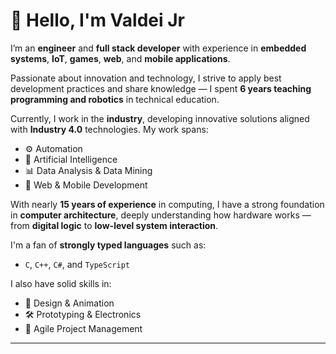 # 👋 Hello, I'm Valdei Jr

I’m an **engineer** and **full stack developer** with experience in **embedded systems**, **IoT**, **games**, **web**, and **mobile applications**.

Passionate about innovation and technology, I strive to apply best development practices and share knowledge — I spent **6 years teaching programming and robotics** in technical education.

Currently, I work in the **industry**, developing innovative solutions aligned with **Industry 4.0** technologies. My work spans:

- ⚙️ Automation  
- 🤖 Artificial Intelligence  
- 📊 Data Analysis & Data Mining
- 📱 Web & Mobile Development

With nearly **15 years of experience** in computing, I have a strong foundation in **computer architecture**, deeply understanding how hardware works — from **digital logic** to **low-level system interaction**.

I'm a fan of **strongly typed languages** such as:

- `C`, `C++`, `C#`, and `TypeScript`

I also have solid skills in:

- 🎨 Design & Animation  
- 🛠️ Prototyping & Electronics  
- 🚀 Agile Project Management

---

<!-- ![Top Langs](https://github-readme-stats.vercel.app/api/top-langs/?username=Valdeijr&layout=compact) -->

<!--
## 👋 Olá, meu nome é Valdei Junior.

Sou engenheiro e desenvolvedor full stack com experiência em sistemas embarcados, IoT, games, aplicações web e mobile. Apaixonado por inovação e tecnologia, procuro sempre aplicar boas práticas de desenvolvimento e compartilhar conhecimento — atuei por 6 anos como professor de programação e robótica no ensino técnico.

Atualmente, trabalho na indústria, desenvolvendo soluções com foco em inovação e alinhadas às tecnologias da Indústria 4.0. Minha atuação abrange áreas como automação, inteligência artificial, análise de dados, além do desenvolvimento de aplicações web e mobile.

Com quase 15 anos de trajetória na computação, tenho uma base sólida em arquitetura computacional, compreendendo profundamente o funcionamento do hardware, desde a lógica digital até a interação com sistemas operacionais. Sou entusiasta de linguagens fortemente tipadas como C, C++, C# e TypeScript, e também domino diversas outras áreas, incluindo design, animação, eletrônica, prototipagem e gestão ágil de projetos.
-->
